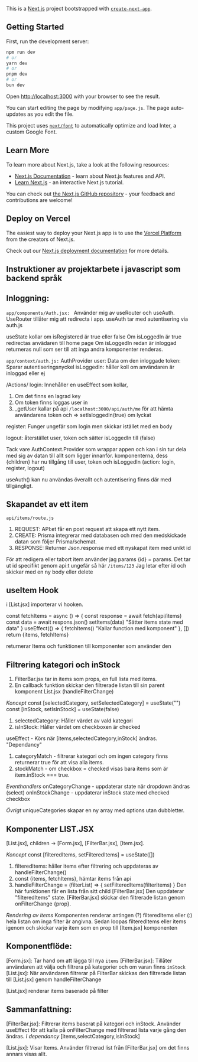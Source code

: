 This is a [Next.js](https://nextjs.org/) project bootstrapped with [`create-next-app`](https://github.com/vercel/next.js/tree/canary/packages/create-next-app).

## Getting Started

First, run the development server:

```bash
npm run dev
# or
yarn dev
# or
pnpm dev
# or
bun dev
```

Open [http://localhost:3000](http://localhost:3000) with your browser to see the result.

You can start editing the page by modifying `app/page.js`. The page auto-updates as you edit the file.

This project uses [`next/font`](https://nextjs.org/docs/basic-features/font-optimization) to automatically optimize and load Inter, a custom Google Font.

## Learn More

To learn more about Next.js, take a look at the following resources:

- [Next.js Documentation](https://nextjs.org/docs) - learn about Next.js features and API.
- [Learn Next.js](https://nextjs.org/learn) - an interactive Next.js tutorial.

You can check out [the Next.js GitHub repository](https://github.com/vercel/next.js/) - your feedback and contributions are welcome!

## Deploy on Vercel

The easiest way to deploy your Next.js app is to use the [Vercel Platform](https://vercel.com/new?utm_medium=default-template&filter=next.js&utm_source=create-next-app&utm_campaign=create-next-app-readme) from the creators of Next.js.

Check out our [Next.js deployment documentation](https://nextjs.org/docs/deployment) for more details.

## Instruktioner av projektarbete i javascript som backend språk

## Inloggning:

`app/components/Auth.jsx: `
Använder mig av useRouter och useAuth. UseRouter tillåter mig att redirecta i app. useAuth tar med autentisering via auth.js

useState kollar om isRegistered är true eller false
Om isLoggedIn är true redirectas anvädaren till home page
Om isLoggedIn redan är inloggad returneras null som ser till att inga andra komponenter renderas.

`app/context/auth.js:`
AuthProvider
user: Data om den inloggade
token: Sparar autentiseringsnyckel
isLoggedIn: håller koll om användaren är inloggad eller ej

/Actions/
login:
Innehåller en useEffect som kollar,

1. Om det finns en lagrad key
2. Om token finns loggas user in
3. \_getUser kallar på api `/localhost:3000/api/auth/me` för att hämta användarens token och => setIsloggedIn(true) om lyckat

register: Funger ungefär som login men skickar istället med en body

logout: återstället user, token och sätter isLoggedIn till (false)

Tack vare AuthContext.Provider som wrappar appen och kan i sin tur dela med sig av datan till allt som ligger innanför.
komponenterna, dess {children} har nu tillgång till user, token och isLoggedIn (action: login, register, logout)

useAuth() kan nu användas överallt och autentisering finns där med tillgängligt.

## Skapandet av ett item

`api/items/route,js`

1. REQUEST: API:et får en post request att skapa ett nytt item.
2. CREATE: Prisma integrerar med databasen och med den medskickade datan som följer Prisma/schemat.
3. RESPONSE: Returner Json.response med ett nyskapat item med unikt id

För att redigera eller tabort item använder jag params {id} = params. Det tar ut id specifikt genom api:t ungefär så här `/items/123`
Jag letar efter id och skickar med en ny body eller delete

## useItem Hook

i [List.jsx] importerar vi hooken.

<Form onItemChange = {fetchItems}>
<Item onItemChange = {fetchItems}>

const fetchItems = async () => {
const response = await fetch(api/items)
const data = await respons.json()
setItems(data) "Sätter items state med data"
}
useEffect(() => {
fetchItems() "Kallar function med komponent"
}, [])
return {items, fetchItems}

returnerar Items och funktionen till komponenter som använder den

## Filtrering kategori och inStock

1. FilterBar.jsx tar in items som props, en full lista med items.
2. En callback funktion skickar den filtrerade listan till sin parent komponent List.jsx (handleFilterChange)

_Koncept_
const [selectedCategory, setSelectedCategory] = useState("")
const [inStock, setIsInStock] = useState(false)

1. selectedCategory: Håller värdet av vald kategori
2. isInStock: Håller värdet om checkboxen är checked

useEffect - Körs när [items,selectedCategory,inStock] ändras. "Dependancy"

1. categoryMatch - filtrerar kategori och om ingen category finns returnerar true för att visa alla items.
2. stockMatch - om checkbox = checked visas bara items som är item.inStock === true.

_Eventhandlers_
onCategoryChange - uppdaterar state när dropdown ändras (select)
onInStockChange - uppdaterar inStock state med checked checkbox

_Övrigt_
uniqueCategories skapar en ny array med options utan dubbletter.

## Komponenter LIST.JSX

[List.jsx], children -> [Form.jsx], [FilterBar.jsx], [Item.jsx].

_Koncept_
const [filteredItems, setFilteredItems] = useState([])

1. filteredItems: håller items efter filtrering och uppdateras av handleFilterChange()
2. const {items, fetchItems}, hämtar items från api
3. handleFilterChange = (filterList) => {
   setFilteredItems(filterItems)
   }
   Den här funktionen får en lista från sitt child [FilterBar.jsx]
   Den uppdaterar "filteredItems" state.
   [FilterBar.jsx] skickar den filtrerade listan genom onFilterChange {prop}.

_Rendering av items_
Komponenten renderar antingen (?) filteredItems eller (:) hela listan om inga filter är angivna.
Sedan loopas filteredItems eller items igenom och skickar varje item som en prop till [Item.jsx] komponenten

## Komponentflöde:

[Form.jsx]: Tar hand om att lägga till nya `items`
[FilterBar.jsx]: Tillåter användaren att välja och filtrera på kategorier och om varan finns `inStock`
[List.jsx]: När användaren filtrerar på FilterBar skickas den filtrerade listan till [List.jsx] genom handleFilterChange

[List.jsx] renderar items baserade på filter

## Sammanfattning:

[FilterBar.jsx]: Filtrerar items baserat på kategori och inStock. Använder useEffect för att kalla på onFilterChange med filtrerad lista varje gång den ändras. _I dependancy_ [items,selectCategory,isInStock]

[List.jsx]: Visar Items. Använder filtrerad list från [FilterBar.jsx] om det finns annars visas allt.
